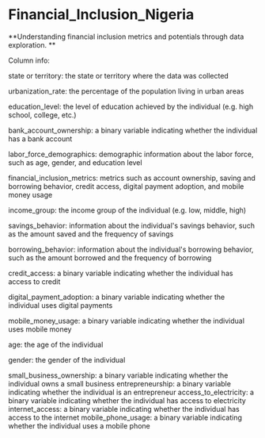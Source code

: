 # Financial_Inclusion_Nigeria
**Understanding financial inclusion metrics and potentials through data exploration.
**

Column info:

state or territory: the state or territory where the data was collected

urbanization_rate: the percentage of the population living in urban areas

education_level: the level of education achieved by the individual (e.g. high school, college, etc.)

bank_account_ownership: a binary variable indicating whether the individual has a bank account

labor_force_demographics: demographic information about the labor force, such as age, gender, and education level

financial_inclusion_metrics: metrics such as account ownership, saving and borrowing behavior, credit access, digital payment adoption, and mobile money usage

income_group: the income group of the individual (e.g. low, middle, high)

savings_behavior: information about the individual's savings behavior, such as the amount saved and the frequency of savings

borrowing_behavior: information about the individual's borrowing behavior, such as the amount borrowed and the frequency of borrowing

credit_access: a binary variable indicating whether the individual has access to credit

digital_payment_adoption: a binary variable indicating whether the individual uses digital payments

mobile_money_usage: a binary variable indicating whether the individual uses mobile money

age: the age of the individual

gender: the gender of the individual

small_business_ownership: a binary variable indicating whether the individual owns a small business
entrepreneurship: a binary variable indicating whether the individual is an entrepreneur
access_to_electricity: a binary variable indicating whether the individual has access to electricity
internet_access: a binary variable indicating whether the individual has access to the internet
mobile_phone_usage: a binary variable indicating whether the individual uses a mobile phone
